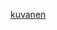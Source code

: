 [kuvanen](https://github.com/irismayigyu/ot-harjoitustyo/blob/master/laskarit/viikko2/Screenshot%202023-03-24%20at%2014.45.41.png)
